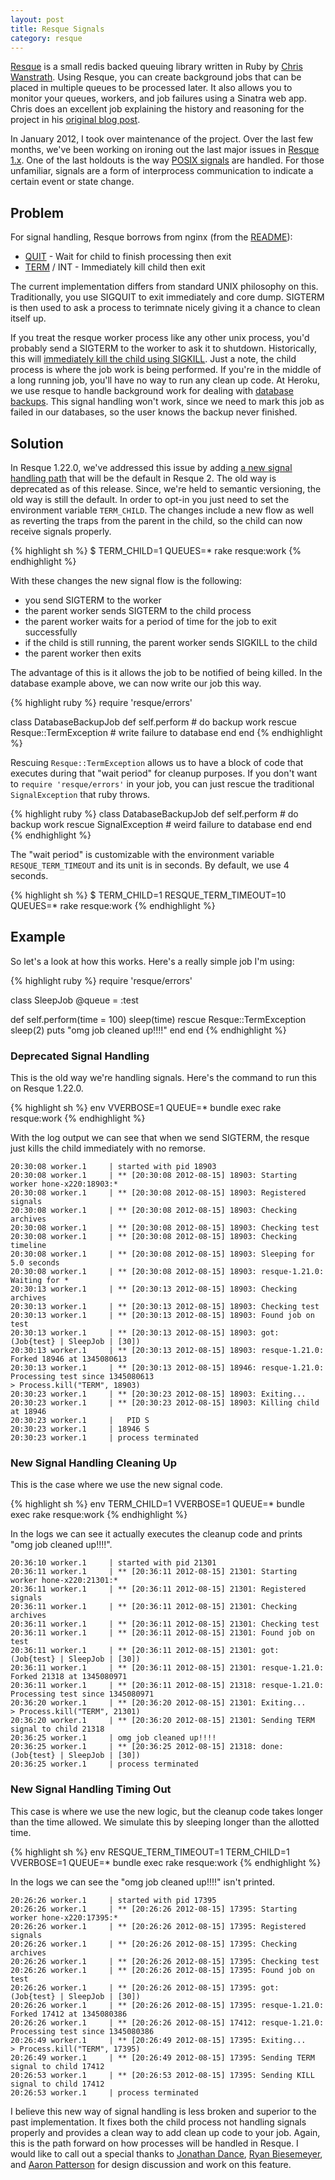 ```yaml
---
layout: post
title: Resque Signals
category: resque
---
```

[Resque](http://github.com/defunkt/resque) is a small redis backed queuing library written in Ruby by [Chris Wanstrath](http://chriswanstrath.com/). Using Resque, you can create background jobs that can be placed in multiple queues to be processed later. It also allows you to monitor your queues, workers, and job failures using a Sinatra web app. Chris does an excellent job explaining the history and reasoning for the project in his [original blog post](https://github.com/blog/542-introducing-resque).

In January 2012, I took over maintenance of the project. Over the last few months, we've been working on ironing out the last major issues in [Resque 1.x](http://github.com/defunkt/resque/tree/1-x-stable). One of the last holdouts is the way [POSIX signals](http://unixhelp.ed.ac.uk/CGI/man-cgi?signal+7) are handled. For those unfamiliar, signals are a form of interprocess communication to indicate a certain event or state change.

## Problem

For signal handling, Resque borrows from nginx (from the [README](https://github.com/defunkt/resque/blob/1-x-stable/README.markdown#signals)):

* [QUIT](http://en.wikipedia.org/wiki/SIGQUIT) - Wait for child to finish processing then exit
* [TERM](http://en.wikipedia.org/wiki/SIGTERM) / INT - Immediately kill child then exit

The current implementation differs from standard UNIX philosophy on this. Traditionally, you use SIGQUIT to exit immediately and core dump. SIGTERM is then used to ask a process to terimnate nicely giving it a chance to clean itself up.

If you treat the resque worker process like any other unix process, you'd probably send a SIGTERM to the worker to ask it to shutdown. Historically, this will [immediately kill the child using SIGKILL](https://github.com/defunkt/resque/blob/0286e695402179661552897392c7221e23350181/lib/resque/worker.rb#L308). Just a note, the child process is where the job work is being performed. If you're in the middle of a long running job, you'll have no way to run any clean up code. At Heroku, we use resque to handle background work for dealing with [database backups](https://devcenter.heroku.com/articles/pgbackups). This signal handling won't work, since we need to mark this job as failed in our databases, so the user knows the backup never finished.

## Solution

In Resque 1.22.0, we've addressed this issue by adding [a new signal handling path](https://github.com/defunkt/resque/blob/de26a891253be9f9642685918cb0e81f16ff992c/lib/resque/worker.rb#L349-366) that will be the default in Resque 2. The old way is deprecated as of this release. Since, we're held to semantic versioning, the old way is still the default. In order to opt-in you just need to set the environment variable `TERM_CHILD`. The changes include a new flow as well as reverting the traps from the parent in the child, so the child can now receive signals properly.

{% highlight sh %}
$ TERM_CHILD=1 QUEUES=* rake resque:work
{% endhighlight %}

With these changes the new signal flow is the following:

* you send SIGTERM to the worker
* the parent worker sends SIGTERM to the child process
* the parent worker waits for a period of time for the job to exit successfully
* if the child is still running, the parent worker sends SIGKILL to the child
* the parent worker then exits

The advantage of this is it allows the job to be notified of being killed. In the database example above, we can now write our job this way.

{% highlight ruby %}
require 'resque/errors'

class DatabaseBackupJob
  def self.perform
    # do backup work
  rescue Resque::TermException
    # write failure to database
  end
end
{% endhighlight %}

Rescuing `Resque::TermException` allows us to have a block of code that executes during that "wait period" for cleanup purposes. If you don't want to `require 'resque/errors'` in your job, you can just rescue the traditional `SignalException` that ruby throws.

{% highlight ruby %}
class DatabaseBackupJob
  def self.perform
    # do backup work
  rescue SignalException
    # weird failure to database
  end
end
{% endhighlight %}

The "wait period" is customizable with the environment variable `RESQUE_TERM_TIMEOUT` and its unit is in seconds. By default, we use 4 seconds.

{% highlight sh %}
$ TERM_CHILD=1 RESQUE_TERM_TIMEOUT=10 QUEUES=* rake resque:work
{% endhighlight %}

## Example

So let's a look at how this works. Here's a really simple job I'm using:

{% highlight ruby %}
require 'resque/errors'

class SleepJob
  @queue = :test

  def self.perform(time = 100)
    sleep(time)
  rescue Resque::TermException
    sleep(2)
    puts "omg job cleaned up!!!!"
  end
end
{% endhighlight %}

### Deprecated Signal Handling

This is the old way we're handling signals. Here's the command to run this on Resque 1.22.0.

{% highlight sh %}
env VVERBOSE=1 QUEUE=* bundle exec rake resque:work
{% endhighlight %}

With the log output we can see that when we send SIGTERM, the resque just kills the child immediately with no remorse.

    20:30:08 worker.1     | started with pid 18903
    20:30:08 worker.1     | ** [20:30:08 2012-08-15] 18903: Starting worker hone-x220:18903:*
    20:30:08 worker.1     | ** [20:30:08 2012-08-15] 18903: Registered signals
    20:30:08 worker.1     | ** [20:30:08 2012-08-15] 18903: Checking archives
    20:30:08 worker.1     | ** [20:30:08 2012-08-15] 18903: Checking test
    20:30:08 worker.1     | ** [20:30:08 2012-08-15] 18903: Checking timeline
    20:30:08 worker.1     | ** [20:30:08 2012-08-15] 18903: Sleeping for 5.0 seconds
    20:30:08 worker.1     | ** [20:30:08 2012-08-15] 18903: resque-1.21.0: Waiting for *
    20:30:13 worker.1     | ** [20:30:13 2012-08-15] 18903: Checking archives
    20:30:13 worker.1     | ** [20:30:13 2012-08-15] 18903: Checking test
    20:30:13 worker.1     | ** [20:30:13 2012-08-15] 18903: Found job on test
    20:30:13 worker.1     | ** [20:30:13 2012-08-15] 18903: got: (Job{test} | SleepJob | [30])
    20:30:13 worker.1     | ** [20:30:13 2012-08-15] 18903: resque-1.21.0: Forked 18946 at 1345080613
    20:30:13 worker.1     | ** [20:30:13 2012-08-15] 18946: resque-1.21.0: Processing test since 1345080613
    > Process.kill("TERM", 18903)
    20:30:23 worker.1     | ** [20:30:23 2012-08-15] 18903: Exiting...
    20:30:23 worker.1     | ** [20:30:23 2012-08-15] 18903: Killing child at 18946
    20:30:23 worker.1     |   PID S
    20:30:23 worker.1     | 18946 S
    20:30:23 worker.1     | process terminated

### New Signal Handling Cleaning Up

This is the case where we use the new signal code.

{% highlight sh %}
env TERM_CHILD=1 VVERBOSE=1 QUEUE=* bundle exec rake resque:work
{% endhighlight %}

In the logs we can see it actually executes the cleanup code and prints "omg job cleaned up!!!!".

    20:36:10 worker.1     | started with pid 21301
    20:36:11 worker.1     | ** [20:36:11 2012-08-15] 21301: Starting worker hone-x220:21301:*
    20:36:11 worker.1     | ** [20:36:11 2012-08-15] 21301: Registered signals
    20:36:11 worker.1     | ** [20:36:11 2012-08-15] 21301: Checking archives
    20:36:11 worker.1     | ** [20:36:11 2012-08-15] 21301: Checking test
    20:36:11 worker.1     | ** [20:36:11 2012-08-15] 21301: Found job on test
    20:36:11 worker.1     | ** [20:36:11 2012-08-15] 21301: got: (Job{test} | SleepJob | [30])
    20:36:11 worker.1     | ** [20:36:11 2012-08-15] 21301: resque-1.21.0: Forked 21318 at 1345080971
    20:36:11 worker.1     | ** [20:36:11 2012-08-15] 21318: resque-1.21.0: Processing test since 1345080971
    20:36:20 worker.1     | ** [20:36:20 2012-08-15] 21301: Exiting...
    > Process.kill("TERM", 21301)
    20:36:20 worker.1     | ** [20:36:20 2012-08-15] 21301: Sending TERM signal to child 21318
    20:36:25 worker.1     | omg job cleaned up!!!!
    20:36:25 worker.1     | ** [20:36:25 2012-08-15] 21318: done: (Job{test} | SleepJob | [30])
    20:36:25 worker.1     | process terminated

### New Signal Handling Timing Out

This case is where we use the new logic, but the cleanup code takes longer than the time allowed. We simulate this by sleeping longer than the allotted time.

{% highlight sh %}
env RESQUE_TERM_TIMEOUT=1 TERM_CHILD=1 VVERBOSE=1 QUEUE=* bundle exec rake resque:work
{% endhighlight %}

In the logs we can see the "omg job cleaned up!!!!" isn't printed.

    20:26:26 worker.1     | started with pid 17395
    20:26:26 worker.1     | ** [20:26:26 2012-08-15] 17395: Starting worker hone-x220:17395:*
    20:26:26 worker.1     | ** [20:26:26 2012-08-15] 17395: Registered signals
    20:26:26 worker.1     | ** [20:26:26 2012-08-15] 17395: Checking archives
    20:26:26 worker.1     | ** [20:26:26 2012-08-15] 17395: Checking test
    20:26:26 worker.1     | ** [20:26:26 2012-08-15] 17395: Found job on test
    20:26:26 worker.1     | ** [20:26:26 2012-08-15] 17395: got: (Job{test} | SleepJob | [30])
    20:26:26 worker.1     | ** [20:26:26 2012-08-15] 17395: resque-1.21.0: Forked 17412 at 1345080386
    20:26:26 worker.1     | ** [20:26:26 2012-08-15] 17412: resque-1.21.0: Processing test since 1345080386
    20:26:49 worker.1     | ** [20:26:49 2012-08-15] 17395: Exiting...
    > Process.kill("TERM", 17395)
    20:26:49 worker.1     | ** [20:26:49 2012-08-15] 17395: Sending TERM signal to child 17412
    20:26:53 worker.1     | ** [20:26:53 2012-08-15] 17395: Sending KILL signal to child 17412
    20:26:53 worker.1     | process terminated

I believe this new way of signal handling is less broken and superior to the past implementation. It fixes both the child process not handling signals properly and provides a clean way to add clean up code to your job. Again, this is the path forward on how processes will be handled in Resque. I would like to call out a special thanks to [Jonathan Dance](http://github.com/wuputah), [Ryan Biesemeyer](https://github.com/yaauie), and [Aaron Patterson](http://github.com/tenderlove) for design discussion and work on this feature.
